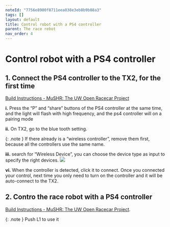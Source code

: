 ```yaml
---
noteId: "7756e8900f8711eea038e3eb8b9b08a3"
tags: []
layout: default
title: Control robot with a PS4 controller
parent: The race rebot
nav_order: 4
---
```


# Control robot with a PS4 controller
## 1. Connect the PS4 controller to the TX2, for the first time
[Build Instructions - MuSHR: The UW Open Racecar Project](https://mushr.io/hardware/build_instructions/#:~:text=Note%20the%20column,dialog.%20(Fig.%2015.7)) 

**i.** Press the “P” and “share” buttons of the PS4 controller at the same time, and the light will flash with high frequency, and the ps4 controller will on a pairing mode

**ii.** On TX2, go to the blue tooth setting.

{: .note }
If there already is a “wireless controller”, remove them first, because all the controllers use the same name.

**iii.** search for “Wireless Device”, you can choose the device type as input to specify the right devices.
![](../assets/images/wiless_control.png)

**vi.** When the controller is detected, click it to connect.
Once you connected your control, next time you only need to turn on the controller and it will be auto-connect to the TX2.

## 2. Contro the race robot with a PS4 controller
[Build Instructions - MuSHR: The UW Open Racecar Project](https://mushr.io/hardware/build_instructions/#:~:text=Once%20all%20of%20the%20robot%E2%80%99s%20nodes%20have%20been%20brought%20up%2C%20you%20can%20drive%20the%20car%20with%20the%20wireless%20controller.%20The%20LB%20button%20acts%20a%20deadman%E2%80%99s%20switch%20that%20you%20must%20hold%20down%20in%20order%20to%20make%20the%20car%20move.%20The%20left%20joystick%20controls%20the%20robot%E2%80%99s%20throttle%2C%20and%20the%20right%20joystick%20controls%20its%20steering).

{: .note }
Push L1 to use it
